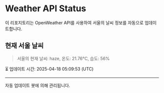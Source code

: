 
# Weather API Status

이 리포지토리는 OpenWeather API를 사용하여 서울의 날씨 정보를 자동으로 업데이트합니다.

## 현재 서울 날씨
> 서울의 현재 날씨: haze, 온도: 21.76°C, 습도: 56%

⏳ 업데이트 시간: 2025-04-18 05:09:53 (UTC)

---
자동 업데이트 봇에 의해 관리됩니다.
